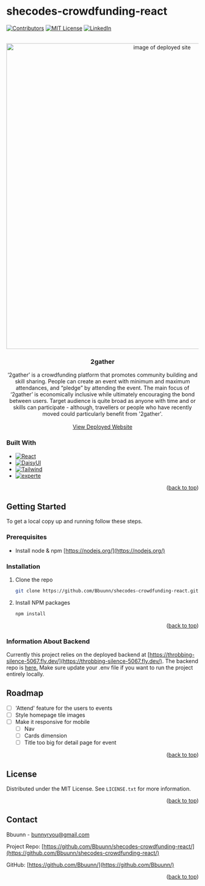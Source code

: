 # shecodes-crowdfunding-react
<!-- Improved compatibility of back to top link: See: https://github.com/othneildrew/Best-README-Template/pull/73 -->
<a name="readme-top"></a>
<!-- PROJECT SHIELDS -->
<!--
*** I'm using markdown "reference style" links for readability.
*** Reference links are enclosed in brackets [ ] instead of parentheses ( ).
*** See the bottom of this document for the declaration of the reference variables
*** for contributors-url, forks-url, etc. This is an optional, concise syntax you may use.
*** https://www.markdownguide.org/basic-syntax/#reference-style-links
-->
[![Contributors][contributors-shield]][contributors-url]
[![MIT License][license-shield]][license-url]
[![LinkedIn][linkedin-shield]][linkedin-url]




<!-- PROJECT LOGO -->
<br />
<div align="center">
  <a href="https://genuine-kringle-a392b4.netlify.app/">
    <img width="800" alt="image of deployed site" src="https://user-images.githubusercontent.com/109889112/232032076-05639698-68aa-4e10-9376-82ea6ee6d764.png">
  </a>

<h3 align="center">2gather</h3>

  <p align="center">
    ‘2gather’ is a crowdfunding platform that promotes community building and skill sharing. People can create an event with minimum and maximum attendances, and “pledge” by attending the event. The main focus of ‘2gather’ is economically inclusive while ultimately encouraging the bond between users. Target audience is quite broad as anyone with time and or skills can participate - although, travellers or people who have recently moved could particularly benefit from '2gather'. 
    <br />
    <br />
    <a href="https://genuine-kringle-a392b4.netlify.app/">View Deployed Website</a>
  </p>
</div>



<!-- ABOUT THE PROJECT -->

### Built With

* [![React][React.js]][React-url]
* [![DaisyUI][DaisyUI]][DaisyUI-url]
* [![Tailwind][Tailwind]][Tailwind-url]
* [![experte][experte]][experte-url]

<p align="right">(<a href="#readme-top">back to top</a>)</p>



<!-- GETTING STARTED -->
## Getting Started

To get a local copy up and running follow these steps.

### Prerequisites

* Install node & npm
  [https://nodejs.org/](https://nodejs.org/)
  

### Installation

1. Clone the repo
   ```sh
   git clone https://github.com/Bbuunn/shecodes-crowdfunding-react.git
   ```
1. Install NPM packages
   ```sh
   npm install
   ```

<p align="right">(<a href="#readme-top">back to top</a>)</p>

### Information About Backend

Currently this project relies on the deployed backend at [https://throbbing-silence-5067.fly.dev/](https://throbbing-silence-5067.fly.dev/).
The backend repo is [here.](https://github.com/SheCodesAus/she-codes-crowdfunding-api-project-Bbuunn)
Make sure update your .env file if you want to run the project entirely locally.

<!-- ROADMAP -->
## Roadmap

- [ ] 'Attend' feature for the users to events
- [ ] Style homepage tile images
- [ ] Make it responsive for mobile
    - [ ] Nav
    - [ ] Cards dimension
    - [ ] Title too big for detail page for event

<p align="right">(<a href="#readme-top">back to top</a>)</p>




<!-- LICENSE -->
## License

Distributed under the MIT License. See `LICENSE.txt` for more information.

<p align="right">(<a href="#readme-top">back to top</a>)</p>



<!-- CONTACT -->
## Contact

Bbuunn - bunnyryou@gmail.com

Project Repo: [https://github.com/Bbuunn/shecodes-crowdfunding-react/](https://github.com/Bbuunn/shecodes-crowdfunding-react/)

GitHub: [https://github.com/Bbuunn/](https://github.com/Bbuunn/)

<p align="right">(<a href="#readme-top">back to top</a>)</p>



<!-- MARKDOWN LINKS & IMAGES -->
<!-- https://www.markdownguide.org/basic-syntax/#reference-style-links -->
[contributors-shield]: https://img.shields.io/github/contributors/Bbuunn/shecodes-crowdfunding-react.svg?style=for-the-badge
[contributors-url]: https://github.com/Bbuunn/shecodes-crowdfunding-react/graphs/contributors
[license-shield]: https://img.shields.io/github/license/Bbuunn/shecodes-crowdfunding-react.svg?style=for-the-badge
[license-url]: https://github.com/github_username/repo_name/blob/master/LICENSE.txt
[linkedin-shield]: https://img.shields.io/badge/-LinkedIn-black.svg?style=for-the-badge&logo=linkedin&colorB=555
[linkedin-url]: https://www.linkedin.com/in/bunnyryou/
[product-screenshot]: images/screenshot.png
[React.js]: https://img.shields.io/badge/React-20232A?style=for-the-badge&logo=react&logoColor=61DAFB
[React-url]: https://reactjs.org/
[DaisyUI-url]: https://daisyui.com/
[DaisyUI]: https://img.shields.io/static/v1?style=for-the-badge&message=DaisyUI&color=5A0EF8&logo=DaisyUI&logoColor=FFFFFF&label=
[experte-url]: https://www.experte.com/logo-maker#/
[experte]: https://img.shields.io/badge/-experte-yellow?style=for-the-badge
[Tailwind-url]: https://tailwindcss.com
[Tailwind]: https://img.shields.io/static/v1?style=for-the-badge&message=Tailwind+CSS&color=222222&logo=Tailwind+CSS&logoColor=06B6D4&label=



